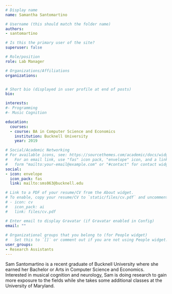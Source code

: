 ```yaml
---
# Display name
name: Samantha Santomartino

# Username (this should match the folder name)
authors:
- santomartino

# Is this the primary user of the site?
superuser: false

# Role/position
role: Lab Manager

# Organizations/Affiliations
organizations:


# Short bio (displayed in user profile at end of posts)
bio:

interests:
#- Programming
#- Music Cognition

education:
  courses:
  - course: BA in Computer Science and Economics
    institution: Bucknell University 
    year: 2019

# Social/Academic Networking
# For available icons, see: https://sourcethemes.com/academic/docs/widgets/#icons
#   For an email link, use "fas" icon pack, "envelope" icon, and a link in the
#   form "mailto:your-email@example.com" or "#contact" for contact widget.
social:
- icon: envelope
  icon_pack: fas
  link: mailto:sms063@bucknell.edu

# Link to a PDF of your resume/CV from the About widget.
# To enable, copy your resume/CV to `static/files/cv.pdf` and uncomment the lines below.  
# - icon: cv
#   icon_pack: ai
#   link: files/cv.pdf

# Enter email to display Gravatar (if Gravatar enabled in Config)
email: ""
  
# Organizational groups that you belong to (for People widget)
#   Set this to `[]` or comment out if you are not using People widget.  
user_groups:
- Research Assistants
---
```

Sam Santomartino is a recent graduate of Bucknell University where she earned her Bachelor or Arts in Computer Science and Economics. Interested in musical cognition and neurology, Sam is doing research to gain more exposure to the fields while she takes some additional classes at the University of Maryland. 
